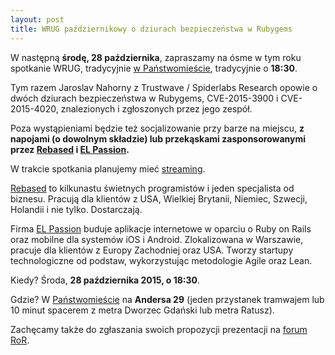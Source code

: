 ```yaml
---
layout: post
title: WRUG październikowy o dziurach bezpieczeństwa w Rubygems
---
```


W następną **środę, 28 października**, zapraszamy na ósme w tym roku
spotkanie WRUG, tradycyjnie [w Państwomieście](http://panstwomiasto.pl),
tradycyjnie o **18:30**.

Tym razem Jaroslav Nahorny z Trustwave / Spiderlabs Research opowie
o dwóch dziurach bezpieczeństwa w Rubygems, CVE-2015-3900 i CVE-2015-4020,
znalezionych i zgłoszonych przez jego zespół.

Poza wystąpieniami będzie też socjalizowanie przy barze na miejscu, **z
napojami (o dowolnym składzie) lub przekąskami zasponsorowanymi przez
[Rebased](http://rebased.pl) i [EL Passion](http://www.elpassion.com).**

W trakcie spotkania planujemy mieć
[streaming](http://whitestream.pl/wrug/).

[Rebased](http://rebased.pl) to kilkunastu świetnych programistów
i jeden specjalista od biznesu. Pracują dla klientów z USA, Wielkiej
Brytanii, Niemiec, Szwecji, Holandii i nie tylko. Dostarczają.

Firma [EL Passion](http://www.elpassion.com) buduje aplikacje
internetowe w oparciu o Ruby on Rails oraz mobilne dla systemów
iOS i Android. Zlokalizowana w Warszawie, pracuje dla klientów
z Europy Zachodniej oraz USA. Tworzy startupy technologiczne od
podstaw, wykorzystując metodologie Agile oraz Lean.

Kiedy? Środa, **28 października 2015, o 18:30**.

Gdzie? W [Państwomieście](http://panstwomiasto.pl) na
**Andersa 29** (jeden przystanek tramwajem lub 10 minut
spacerem z metra Dworzec Gdański lub metra Ratusz).

Zachęcamy także do zgłaszania swoich propozycji prezentacji na
[forum RoR](http://forum.rubyonrails.pl/t/wrug-pazdziernikowy-28-10-2015/10776).
